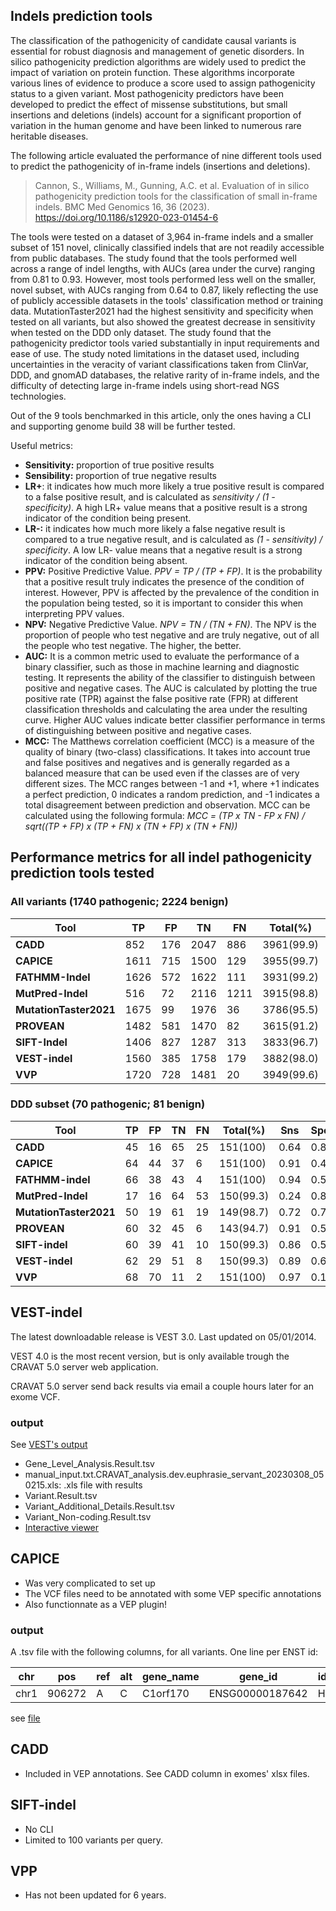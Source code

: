 ## Indels prediction tools

The classification of the pathogenicity of candidate causal variants is essential for robust diagnosis and management of genetic disorders. In silico pathogenicity prediction algorithms are widely used to predict the impact of variation on protein function. These algorithms incorporate various lines of evidence to produce a score used to assign pathogenicity status to a given variant. Most pathogenicity predictors have been developed to predict the effect of missense substitutions, but small insertions and deletions (indels) account for a significant proportion of variation in the human genome and have been linked to numerous rare heritable diseases.

The following article evaluated the performance of nine different tools used to predict the pathogenicity of in-frame indels (insertions and deletions).

> Cannon, S., Williams, M., Gunning, A.C. et al. Evaluation of in silico pathogenicity prediction tools for the classification of small in-frame indels. BMC Med Genomics 16, 36 (2023). https://doi.org/10.1186/s12920-023-01454-6

The tools were tested on a dataset of 3,964 in-frame indels and a smaller subset of 151 novel, clinically classified indels that are not readily accessible from public databases. The study found that the tools performed well across a range of indel lengths, with AUCs (area under the curve) ranging from 0.81 to 0.93. However, most tools performed less well on the smaller, novel subset, with AUCs ranging from 0.64 to 0.87, likely reflecting the use of publicly accessible datasets in the tools' classification method or training data. MutationTaster2021 had the highest sensitivity and specificity when tested on all variants, but also showed the greatest decrease in sensitivity when tested on the DDD only dataset. The study found that the pathogenicity predictor tools varied substantially in input requirements and ease of use. The study noted limitations in the dataset used, including uncertainties in the veracity of variant classifications taken from ClinVar, DDD, and gnomAD databases, the relative rarity of in-frame indels, and the difficulty of detecting large in-frame indels using short-read NGS technologies.

Out of the 9 tools benchmarked in this article, only the ones having a CLI and supporting genome build 38 will be further tested.

Useful metrics: 

- **Sensitivity:** proportion of true positive results
- **Sensibility:** proportion of true negative results
- **LR+**: it indicates how much more likely a true positive result is compared to a false positive result, and is calculated as *sensitivity / (1 - specificity)*. A high LR+ value means that a positive result is a strong indicator of the condition being present.
- **LR-:** it indicates how much more likely a false negative result is compared to a true negative result, and is calculated as *(1 - sensitivity) / specificity*. A low LR- value means that a negative result is a strong indicator of the condition being absent.
- **PPV:** Positive Predictive Value. *PPV = TP / (TP + FP)*. It is the probability that a positive result truly indicates the presence of the condition of interest. However, PPV is affected by the prevalence of the condition in the population being tested, so it is important to consider this when interpreting PPV values.
- **NPV:** Negative Predictive Value. *NPV = TN / (TN + FN)*.  The NPV is the proportion of people who test negative and are truly negative, out of all the people who test negative. The higher, the better.
- **AUC:** It is a common metric used to evaluate the performance of a binary classifier, such as those in machine learning and diagnostic testing. It represents the ability of the classifier to distinguish between positive and negative cases. The AUC is calculated by plotting the true positive rate (TPR) against the false positive rate (FPR) at different classification thresholds and calculating the area under the resulting curve. Higher AUC values indicate better classifier performance in terms of distinguishing between positive and negative cases.
- **MCC:** The Matthews correlation coefficient (MCC) is a measure of the quality of binary (two-class) classifications. It takes into account true and false positives and negatives and is generally regarded as a balanced measure that can be used even if the classes are of very different sizes.
The MCC ranges between -1 and +1, where +1 indicates a perfect prediction, 0 indicates a random prediction, and -1 indicates a total disagreement between prediction and observation. MCC can be calculated using the following formula:
*MCC = (TP x TN - FP x FN) / sqrt((TP + FP) x (TP + FN) x (TN + FP) x (TN + FN))*




## Performance metrics for all indel pathogenicity prediction tools tested
### All variants (1740 pathogenic; 2224 benign)

| **Tool**               | **TP** | **FP** | **TN** | **FN** | **Total(%)** | **Sns** | **Spec** | **LR+** | **LR-** | **PPV** | **NPV** | **AUC** | **MCC** |
|------------------------|--------|--------|--------|--------|--------------|---------|----------|---------|---------|---------|---------|---------|---------|
| **CADD**               | 852    | 176    | 2047   | 886    | 3961(99.9)   | 0.49    | 0.92     | 6.19$   | 0.55    | 0.83    | 0.7     | 0.86    | 0.47    |
| **CAPICE**             | 1611   | 715    | 1500   | 129    | 3955(99.7)   | 0.93    | 0.68     | 2.87+   | 0.11+   | 0.69    | 0.92    | 0.91    | 0.61    |
| **FATHMM-Indel**       | 1626   | 572    | 1622   | 111    | 3931(99.2)   | 0.94    | 0.74     | 3.59+   | 0.09+   | 0.74    | 0.94    | 0.91    | 0.68    |
| **MutPred-Indel**      | 516    | 72     | 2116   | 1211   | 3915(98.8)   | 0.3     | 0.97     | 9.08$   | 0.73    | 0.88    | 0.64    | 0.81    | 0.37    |
| **MutationTaster2021** | 1675   | 99     | 1976   | 36     | 3786(95.5)   | 0.98    | 0.95     | 20.52$  | 0.02$   | 0.94    | 0.98    | –       | 0.93    |
| **PROVEAN**            | 1482   | 581    | 1470   | 82     | 3615(91.2)   | 0.95    | 0.72     | 3.35+   | 0.07$   | 0.72    | 0.95    | 0.93    | 0.66    |
| **SIFT-Indel**         | 1406   | 827    | 1287   | 313    | 3833(96.7)   | 0.82    | 0.61     | 2.09    | 0.30+   | 0.63    | 0.8     | –       | 0.43    |
| **VEST-indel**         | 1560   | 385    | 1758   | 179    | 3882(98.0)   | 0.9     | 0.82     | 4.99+   | 0.13+   | 0.8     | 0.91    | 0.93    | 0.71    |
| **VVP**                | 1720   | 728    | 1481   | 20     | 3949(99.6)   | 0.99    | 0.67     | 3.00+   | 0.02$   | 0.7     | 0.99    | 0.87    | 0.67    |

### DDD subset (70 pathogenic; 81 benign) 
| **Tool**               | **TP** | **FP** | **TN** | **FN** | **Total(%)** | **Sns** | **Spec** | **LR+** | **LR-** | **PPV** | **NPV** | **AUC** | **MCC** |
|------------------------|--------|--------|--------|--------|--------------|---------|----------|---------|---------|---------|---------|---------|---------|
| **CADD**               | 45     | 16     | 65     | 25     | 151(100)     | 0.64    | 0.8      | 3.25+   | 0.45    | 0.74    | 0.72    | 0.78    | 0.45    |
| **CAPICE**             | 64     | 44     | 37     | 6      | 151(100)     | 0.91    | 0.46     | 1.68    | 0.19+   | 0.59    | 0.86    | 0.82    | 0.41    |
| **FATHMM-indel**       | 66     | 38     | 43     | 4      | 151(100)     | 0.94    | 0.53     | 2.01    | 0.11+   | 0.63    | 0.91    | 0.74    | 0.51    |
| **MutPred-Indel**      | 17     | 16     | 64     | 53     | 150(99.3)    | 0.24    | 0.8      | 1.21    | 0.95    | 0.52    | 0.55    | 0.64    | 0.05    |
| **MutationTaster2021** | 50     | 19     | 61     | 19     | 149(98.7)    | 0.72    | 0.76     | 3.05+   | 0.36+   | 0.72    | 0.76    | –       | 0.49    |
| **PROVEAN**            | 60     | 32     | 45     | 6      | 143(94.7)    | 0.91    | 0.58     | 2.19    | 0.16+   | 0.65    | 0.88    | 0.86    | 0.51    |
| **SIFT-indel**         | 60     | 39     | 41     | 10     | 150(99.3)    | 0.86    | 0.51     | 1.76    | 0.28+   | 0.61    | 0.8     | –       | 0.39    |
| **VEST-indel**         | 62     | 29     | 51     | 8      | 150(99.3)    | 0.89    | 0.64     | 2.44+   | 0.18+   | 0.68    | 0.86    | 0.87    | 0.53    |
| **VVP**                | 68     | 70     | 11     | 2      | 151(100)     | 0.97    | 0.14     | 1.12    | 0.21+   | 0.49    | 0.85    | 0.64    | 0.19    |



## VEST-indel
The latest downloadable release is VEST 3.0. Last updated on 05/01/2014.

VEST 4.0 is the most recent version, but is only available trough the CRAVAT 5.0 server web application.

CRAVAT 5.0 server send back results via email a couple hours later for an exome VCF.

### output 
See [VEST's output](./outputs/VEST/)
- Gene_Level_Analysis.Result.tsv
- manual_input.txt.CRAVAT_analysis.dev.euphrasie_servant_20230308_050215.xls: .xls file with results
- Variant.Result.tsv
- Variant_Additional_Details.Result.tsv
- Variant_Non-coding.Result.tsv
- [Interactive viewer](http://www.cravat.us/CRAVAT/job_detail.html?job_id=euphrasie_servant_20230308_050215)

## CAPICE
- Was very complicated to set up 
- The VCF files need to be annotated with some VEP specific annotations
- Also functionnate as a VEP plugin!
  
### output 
A .tsv file with the following columns, for all variants. One line per ENST id: 

| chr  | pos    | ref | alt | gene_name | gene_id         | id_source | feature         | feature_type | score     | suggested_class |
|------|--------|-----|-----|-----------|-----------------|-----------|-----------------|--------------|-----------|-----------------|
| chr1 | 906272 | A   | C   | C1orf170  | ENSG00000187642 | HGNC      | ENST00000341290 | Transcript   | 0.5000117 | VUS             |

see [file](./outputs/CAPICE/capiceo.tsv)


## CADD 
- Included in VEP annotations. See CADD column in exomes' xlsx files.

## SIFT-indel 
- No CLI
- Limited to 100 variants per query.

## VPP 
- Has not been updated for 6 years.